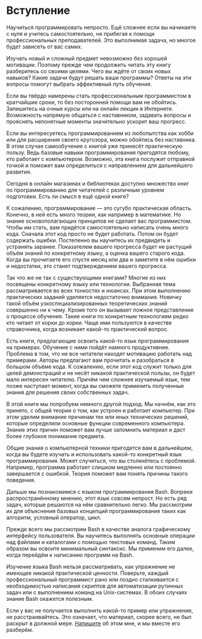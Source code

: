 # Вступление

Научиться программировать непросто. Ещё сложнее если вы начинаете с нуля и учитесь самостоятельно, не прибегая к помощи профессиональных преподавателей. Это выполнимая задача, но многое будет зависеть от вас самих.

Изучать новый и сложный предмет невозможно без хорошей мотивации. Поэтому прежде чем продолжить читать эту книгу разберитесь со своими целями. Чего вы ждёте от своих новых навыков? Какие задачи будут решать ваши программы? Ответы на эти вопросы помогут выбрать эффективный путь обучения.

Если вы твёрдо намерены стать профессиональным программистом в кратчайшие сроки, то без посторонней помощи вам не обойтись. Запишитесь на очные курсы или на онлайн лекции в Интернете. Возможность напрямую общаться с наставником, задавать вопросы и прояснять непонятные моменты значительно ускорит ваш прогресс.

Если вы интересуетесь программированием из любопытства как хобби или для расширения своего кругозора, можно обойтись без наставника. В этом случае самообучение с книгой уже принесёт практическую пользу. Ведь базовые навыки программирования пригодятся любому, кто работает с компьютером. Возможно, эта книга послужит отправной точкой и поможет вам определиться с направлением для дальнейшего развития.

Сегодня в онлайн магазинах и библиотеках доступно множество книг по программированию для читателей с различным уровнем подготовки. Есть ли смысл в ещё одной книге?

К сожалению, программирование — это сугубо практическая область. Конечно, в ней есть много теории, как например в математике. Но знание основополагающих принципов не сделает вас программистом. Чтобы им стать, вам придётся самостоятельно написать очень много кода. Сначала этот код просто не будет работать. Потом он будет содержать ошибки. Постепенно вы научитесь их предвидеть и устранять заранее. Показателем вашего прогресса будет не растущий объём знаний по конкретному языку, а оценка вашего старого кода. Когда вы прочитаете его спустя месяц или два и заметите в нём ошибки и недостатки, это станет подтверждением вашего прогресса.

Так что же не так с существующими книгами? Многие из них посвящены конкретному языку или технологии. Выбранная тема рассматривается во всех тонкостях и нюансах. При этом выполнению практических заданий уделяется недостаточно внимания. Новичку такой объём узкоспециализированных теоретических знаний совершенно ни к чему. Кроме того он вызывает ложное представление о процессе обучения. Такие книги по конкретным технологиям редко кто читает от корки до корки. Чаще ими пользуются в качестве справочника, когда возникает какой-то практический вопрос.

Есть книги, предлагающие освоить какой-то язык программирования на примерах. Обучение с ними пойдёт намного продуктивнее. Проблема в том, что не все читатели находят мотивацию работать над примерами. Авторы предлагают вам прочитать и разобраться в большом объёме кода. К сожалению, если этот код служит только для целей демонстраций и не несёт никакой практической пользы, он будет мало интересен читателю. Причём чем сложнее изучаемый язык, тем позже наступает момент, когда вы сможете применить полученные знания для решения своих собственных задач.

В этой книге мы попробуем немного другой подход. Мы начнём, как это принято, с общей теории о том, как устроен и работает компьютер. При этом уделим внимание причинам тех или иных технических решений, которые определили основные функции современного компьютера. Знание этих причин поможет вам лучше запомнить материал и даст более глубокое понимание предмета.

Общие знания о компьютерной техники пригодятся вам в дальнейшем, когда вы будете изучать и использовать какой-то конкретный язык программирования. Может случиться, что вы столкнётесь с проблемой. Например, программа работает слишком медленно или постоянно завершается с ошибкой. Теория поможет вам понять причины такого поведения.

Дальше мы познакомимся с языком программирования Bash. Вопреки распространённому мнению, этот язык совсем непрост. Но есть ряд задач, которые решаются на нём сравнительно легко. Мы рассмотрим их для объяснения базовых концепций программирования таких как алгоритм, условный оператор, цикл.

Прежде всего мы рассмотрим Bash в качестве аналога графическому интерфейсу пользователя. Вы научитесь выполнять основные операции над файлами и каталогами с помощью текстовых команд. Таким образом вы освоите минимальный синтаксис. Мы применим его далее, когда перейдём к написанию программ на Bash.

Изучение языка Bash нельзя рассматривать, как упражнение не имеющее никакой практической ценности. Поверьте, каждый профессиональный программист рано или поздно сталкивается с необходимостью написания скриптов для автоматизации рутинных задач или с выполнением команд на Unix-системах. В обоих случаях знание Bash окажется полезным.

Если у вас не получается выполнить какой-то пример или упражнение, не расстраивайтесь. Это означает, что материал, скорее всего, не был раскрыт в должной мере. [Напишите](mailto:petrsum@gmail.com) об этом мне, и мы вместе его разберём.